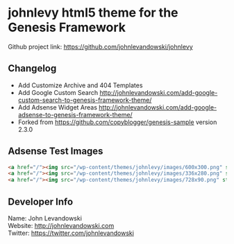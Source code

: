 # johnlevy html5 theme for the Genesis Framework

Github project link: https://github.com/johnlevandowski/johnlevy


## Changelog

* Add Customize Archive and 404 Templates
* Add Google Custom Search http://johnlevandowski.com/add-google-custom-search-to-genesis-framework-theme/
* Add Adsense Widget Areas http://johnlevandowski.com/add-google-adsense-to-genesis-framework-theme/
* Forked from https://github.com/copyblogger/genesis-sample version 2.3.0


## Adsense Test Images

```html
<a href="/"><img src="/wp-content/themes/johnlevy/images/600x300.png" style="max-width: none" height="600" width="300"></a>
<a href="/"><img src="/wp-content/themes/johnlevy/images/336x280.png" style="max-width: none" height="280" width="336"></a>
<a href="/"><img src="/wp-content/themes/johnlevy/images/728x90.png" style="max-width: none" height="90" width="728"></a>
```

## Developer Info

Name: John Levandowski  
Website: http://johnlevandowski.com  
Twitter: https://twitter.com/johnlevandowski  
